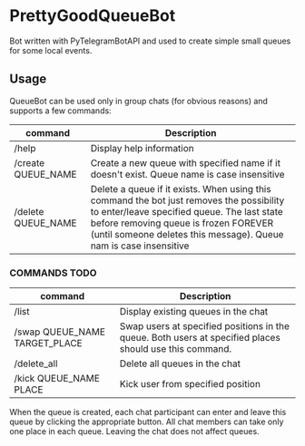 # PrettyGoodQueueBot

Bot written with PyTelegramBotAPI and used to create simple small queues for some local events.

## Usage

QueueBot can be used only in group chats (for obvious reasons) and supports a few commands:

| command | Description |
| ------- | ----------- |
| /help   | Display help information |
| /create QUEUE_NAME | Create a new queue with specified name if it doesn't exist. Queue name is case insensitive |
| /delete QUEUE_NAME | Delete a queue if it exists. When using this command the bot just removes the possibility to enter/leave specified queue. The last state before removing queue is frozen FOREVER (until someone deletes this message). Queue nam is case insensitive |

### COMMANDS TODO
| command | Description |
| ------- | ----------- |
| /list   | Display existing queues in the chat |
| /swap QUEUE_NAME TARGET_PLACE | Swap users at specified positions in the queue. Both users at specified places should use this command. |
| /delete_all | Delete all queues in the chat |
| /kick QUEUE_NAME PLACE | Kick user from specified position |

When the queue is created, each chat participant can enter and leave this queue by clicking the appropriate button. All chat members can take only one place in each queue. Leaving the chat does not affect queues.
